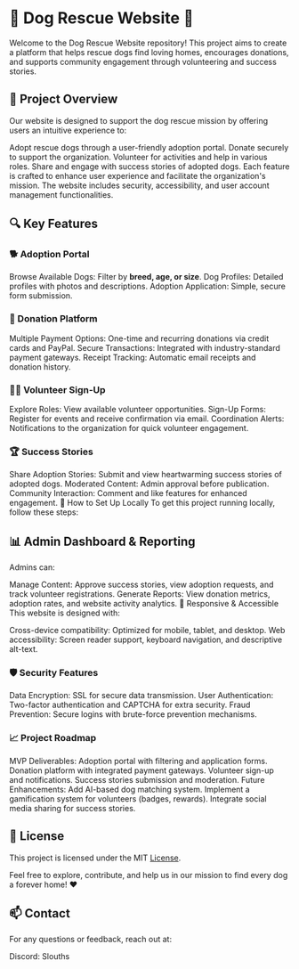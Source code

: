 
# 🐾 Dog Rescue Website 🐶
Welcome to the Dog Rescue Website repository! This project aims to create a platform that helps rescue dogs find loving homes, encourages donations, and supports community engagement through volunteering and success stories.

## 🚀 Project Overview
Our website is designed to support the dog rescue mission by offering users an intuitive experience to:

Adopt rescue dogs through a user-friendly adoption portal.
Donate securely to support the organization.
Volunteer for activities and help in various roles.
Share and engage with success stories of adopted dogs.
Each feature is crafted to enhance user experience and facilitate the organization's mission. The website includes security, accessibility, and user account management functionalities.

## 🔍 Key Features

### 🐕 Adoption Portal
Browse Available Dogs: Filter by **breed, age, or size**.
Dog Profiles: Detailed profiles with photos and descriptions.
Adoption Application: Simple, secure form submission.

### 💸 Donation Platform
Multiple Payment Options: One-time and recurring donations via credit cards and PayPal.
Secure Transactions: Integrated with industry-standard payment gateways.
Receipt Tracking: Automatic email receipts and donation history.

### 🙋‍♂️ Volunteer Sign-Up
Explore Roles: View available volunteer opportunities.
Sign-Up Forms: Register for events and receive confirmation via email.
Coordination Alerts: Notifications to the organization for quick volunteer engagement.

### 🏆 Success Stories
Share Adoption Stories: Submit and view heartwarming success stories of adopted dogs.
Moderated Content: Admin approval before publication.
Community Interaction: Comment and like features for enhanced engagement.
🔧 How to Set Up Locally
To get this project running locally, follow these steps:

## 📊 Admin Dashboard & Reporting
Admins can:

Manage Content: Approve success stories, view adoption requests, and track volunteer registrations.
Generate Reports: View donation metrics, adoption rates, and website activity analytics.
📱 Responsive & Accessible
This website is designed with:

Cross-device compatibility: Optimized for mobile, tablet, and desktop.
Web accessibility: Screen reader support, keyboard navigation, and descriptive alt-text.

### 🛡️ Security Features
Data Encryption: SSL for secure data transmission.
User Authentication: Two-factor authentication and CAPTCHA for extra security.
Fraud Prevention: Secure logins with brute-force prevention mechanisms.

### 📈 Project Roadmap
MVP Deliverables:
 Adoption portal with filtering and application forms.
 Donation platform with integrated payment gateways.
 Volunteer sign-up and notifications.
 Success stories submission and moderation.
Future Enhancements:
 Add AI-based dog matching system.
 Implement a gamification system for volunteers (badges, rewards).
 Integrate social media sharing for success stories.

## 📜 License
This project is licensed under the MIT [License](LICENSE.md).

Feel free to explore, contribute, and help us in our mission to find every dog a forever home! ❤️

## 📫 Contact
For any questions or feedback, reach out at:

Discord: Slouths
